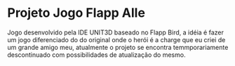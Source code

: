 # Projeto Jogo Flapp Alle
Jogo desenvolvido pela IDE UNIT3D baseado no Flapp Bird, a idéia é fazer um jogo diferenciado do do original 
onde o herói é a charge que eu criei de um grande amigo meu, atualmente o projeto se encontra temmporariamente
descontinuado com possibilidades de atualização do mesmo. 
